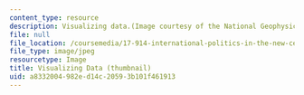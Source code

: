 ```yaml
---
content_type: resource
description: Visualizing data.(Image courtesy of the National Geophysical Data Center.)
file: null
file_location: /coursemedia/17-914-international-politics-in-the-new-century-via-simulation-interactive-gaming-and-edutainment-january-iap-2005/a8332004982ed14c20593b101f461913_17-914iap05-th.jpg
file_type: image/jpeg
resourcetype: Image
title: Visualizing Data (thumbnail)
uid: a8332004-982e-d14c-2059-3b101f461913
---
```

